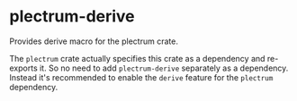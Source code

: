 # plectrum-derive

Provides derive macro for the plectrum crate.

The `plectrum` crate actually specifies this crate as a dependency and
re-exports it. So no need to add `plectrum-derive` separately as a
dependency. Instead it's recommended to enable the `derive` feature
for the `plectrum` dependency.
